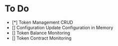 # To Do

- [*] Token Management CRUD
- []  Configuration Update Configuration in Memory 
- [] Token Balance Monitoring
- [] Token Contract Monitoring


